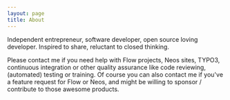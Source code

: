 ```yaml
---
layout: page
title: About
---
```


Independent entrepreneur, software developer, open source loving developer. Inspired to share, reluctant to closed thinking.

Please contact me if you need help with Flow projects, Neos sites, TYPO3, continuous integration or other quality assurance
like code reviewing, (automated) testing or training. Of course you can also contact me if you've a feature request for
Flow or Neos, and might be willing to sponsor / contribute to those awesome products.
